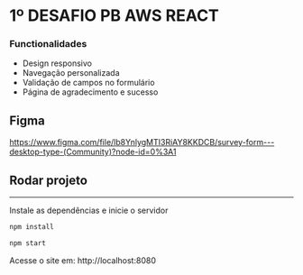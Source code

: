 # 1º DESAFIO PB AWS REACT


### Functionalidades

- Design responsivo
- Navegação personalizada
- Validação de campos no formulário
- Página de agradecimento e sucesso

## Figma

https://www.figma.com/file/lb8YnlygMTI3RiAY8KKDCB/survey-form---desktop-type-(Community)?node-id=0%3A1

## Rodar projeto

---
Instale as dependências e inicie o servidor

```bash
npm install

npm start
```
Acesse o site em: http://localhost:8080

